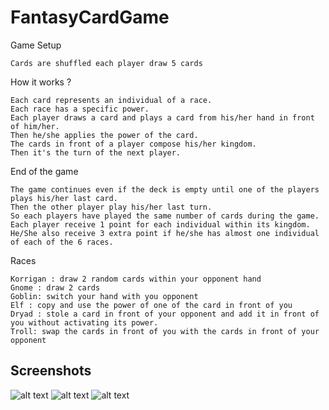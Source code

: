 # FantasyCardGame

Game Setup
```
Cards are shuffled each player draw 5 cards
```
How it works ?
```
Each card represents an individual of a race.
Each race has a specific power.
Each player draws a card and plays a card from his/her hand in front of him/her.
Then he/she applies the power of the card.
The cards in front of a player compose his/her kingdom.
Then it's the turn of the next player.
```
End of the game

```
The game continues even if the deck is empty until one of the players plays his/her last card.
Then the other player play his/her last turn.
So each players have played the same number of cards during the game.
Each player receive 1 point for each individual within its kingdom.
He/She also receive 3 extra point if he/she has almost one individual of each of the 6 races.
```

Races
```
Korrigan : draw 2 random cards within your opponent hand
Gnome : draw 2 cards
Goblin: switch your hand with you opponent
Elf : copy and use the power of one of the card in front of you
Dryad : stole a card in front of your opponent and add it in front of you without activating its power.
Troll: swap the cards in front of you with the cards in front of your opponent
```


Screenshots
------
![alt text](Screenshots/Start_window.png)
![alt text](Screenshots/Game_beginning.png)
![alt text](Screenshots/Game_in_process.png)
